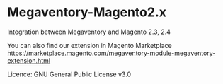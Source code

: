# Megaventory-Magento2.x
Integration between Megaventory and Magento 2.3, 2.4

You can also find our extension in Magento Marketplace 
https://marketplace.magento.com/megaventory-module-megaventory-extension.html

Licence: GNU General Public License v3.0

